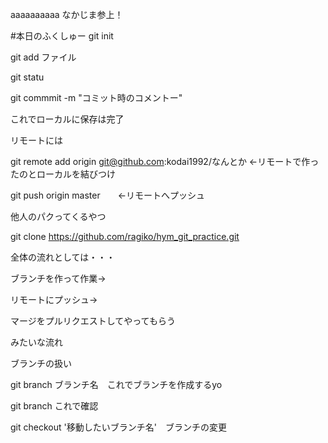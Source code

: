 aaaaaaaaaa
なかじま参上！

#本日のふくしゅー
git init

git add ファイル

git statu

git commmit -m "コミット時のコメントー"

これでローカルに保存は完了



リモートには

git remote add origin git@github.com:kodai1992/なんとか  ←リモートで作ったのとローカルを結びつけ


git push origin master　　←リモートへプッシュ

他人のパクってくるやつ

git clone https://github.com/ragiko/hym_git_practice.git


全体の流れとしては・・・

ブランチを作って作業→

リモートにプッシュ→

マージをプルリクエストしてやってもらう　

みたいな流れ


ブランチの扱い

git branch ブランチ名　これでブランチを作成するyo

git branch これで確認

git checkout '移動したいブランチ名'　ブランチの変更

